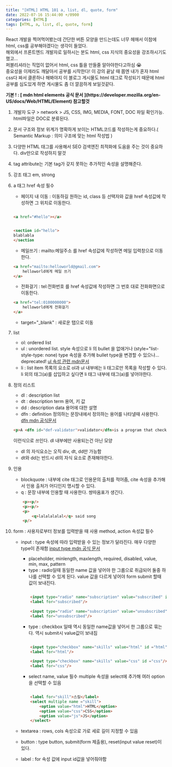 ```yaml
---
title: "[HTML] HTML 101 a, list, dl, quote, form"
date: 2022-07-16 15:44:00 +/0900
categories: [HTML]
tags: [HTML, a, list, dl, quote, form]    
---
```

<p>
React 개발을 찍어먹어봤는데 간단한 버튼 모양을 만드는데도 너무 헤매서 이참에 html, css를 공부해야겠다는 생각이 들었다.<br/>
해외에서 프론트엔드 개발자로 일하시는 분도 html, css 지식의 중요성을 강조하시기도 했고...<br/>
퍼블리셔라는 직업이 없어서 html, css 틀을 만들줄 알아야한다고하심 😭<br/>
중요성을 이제라도 깨달아서 공부를 시작한다! 이 강의 끝날 때 쯤엔 내가 혼자 html css다 짜서 클론하나 해봐야지
이 블로그 게시물도 html 태그로 작성되기 때문에 html공부를 심도있게 하면 게시물도 좀 더 깔끔하게 보일것같다. 
</p>

<strong>
	기본 ! : [ mdn html elements 공식 문서 ](https://developer.mozilla.org/en-US/docs/Web/HTML/Element) 참고할것 
</strong>

1. 개발자 도구 > network > JS, CSS, IMG, MEDIA, FONT, DOC 파일 확인가능. html파일은 DOC로 분류된다.
2. 문서 구조와 정보 위계가 명확하게 보이는 HTML코드를 작성하는게 중요하다.( Semantic Markup : 의미 구조에 맞는 html 작성법 )
3. 다양한 HTML 태그를 사용해서 SEO 검색엔진 최적화에 도움을 주는 것이 중요하다. div만으로 작성하지 말것 
4. tag attribute는 기본 tag가 갖지 못하는 추가적인 속성을 설명해준다.
5. 강조 태그 em, strong 
6. a 태그 href 속성 필수 
	- 페이지 내 이동 : 이동하길 원하는 id, class 등 선택자와 값을  href 속성값에 작성하면 그 위치로 이동한다.
	
	```html
	
	<a href="#hello"></a>
	
	
	<section id="hello">
	blablabla
	</section
	
	```
	
	- 메일쓰기 :  mailto:메일주소 를 href 속성값에 작성하면 메일 입력창으로 이동한다.
	
	```html
	<a href="mailto:helloworld@gmail.com">
		helloworld에게 메일 쓰기
	</a>
	
	```
	
	- 전화걸기 : tel:전화번호 를 href 속성값에 작성하면 그 번호 대로 전화화면으로 이동한다.
	
	```html
	<a href="tel:0100000000">
		helloworld에게 전화걸기
	</a>
	
	```
	
	- target="_blank" : 새로운 탭으로 이동
7. list
	- ol: ordered list
	- ul : unordered list. style 속성으로 li 의 bullet 을 없애거나 (style="list-style-type: none) type 속성을 추가해 bullet type을 변경할 수 있으나... deprecated! 
	[ul 속성 관련 mdn문서](https://developer.mozilla.org/en-US/docs/Web/HTML/Element/ul#attributes)
	- li : list item 목록의 요소로 ol과 ul 내부에는 li 태그로만 목록을 작성할 수 있다. li 외의 태그(a)를 삽입하고 싶다면 li 태그 내부에 태그(a)를 넣어야한다.

8. 정의 리스트
	- dl : description list 
	- dt : description term 용어, 키 값
	- dd : description data 용어에 대한 설명
	- dfn : definition 정의하는 문장내에서 정의하는 용어를 나타낼때 사용한다.
	[dfn mdn 공식문서](https://developer.mozilla.org/en-US/docs/Web/HTML/Element/dfn)	
	
	```html
	<p>A <dfn id="def-validator">validator</dfn>is a program that checks for syntax errors in code or documents.</p>

	```
	이런식으로 쓰인다. dl 내부에만 사용되는건 아닌 모양
	- dl 의 자식요소는 오직 div, dt, dd만 가능함
	- dt와 dd는 반드시 dl의 자식 요소로 존재해야한다.
	
9. 인용
	- blockquote : 내부에 cite 태그로 인용문의 출처를 적어줌, cite 속성을 추가해서 인용 출처가 어디인지 명시할 수 있다.
	- q : 문장 내부에 인용할 때 사용한다. 쌍따옴표가 생긴다.
	```html
		<p><p/>
		<p><p/>
		<p>
			<q>lalalalalal</q> said song
		<p/>
	```
	
10. form : 사용자로부터 정보를 입력받을 때 사용 method, action 속성값 필수
	- input : type 속성에 따라 입력받을 수 있는 정보가 달라진다. 매우 다양한 type이 존재함
	[input type mdn 공식 문서](https://developer.mozilla.org/en-US/docs/Web/HTML/Element/input#input_types)
		- placeholder, minlength, maxlength, required, disabled, value, min, max, pattern
		- type : radio일때 동일한 name 값을 넣어야 한 그룹으로 취급되어 둘중 하나를 선택할 수 있게 된다. value 값을 다르게 넣어야 form submit 할때 값이 보내진다.
		```html
		
			<input type="radio" name="subscription" value="subscribed" id ="subscribed"/>
			<label for="subscribed"/>
			
			<input type="radio" name="subscription" value="unsubscribed" id ="unsubscribed"/>
			<label for="unsubscribed"/>
		```
		- type : checkbox 일때 역시 동일한 name값을 넣어서 한 그룹으로 묶는다. 역시 submit시 value값이 보내짐  
		```html
		
			<input type="checkbox" name="skills" value="html" id ="html"/>
			<label for="html"/>
			
			<input type="checkbox" name="skills" value="css" id ="css"/>
			<label for="css"/>
		```
		- select name, value 필수 multiple 속성을 select에 추가해 여러 option을 선택할 수 있음
		```html
		
			<label for="skill">스킬</label>
			<select multiple name ="skill">
				<option value="html">HTML</option>
				<option value="css">CSS</option>
				<option value="js">JS</option>
			</select>
		```

	- textarea : rows, cols 속성으로 가로 세로 길이 지정할 수 있음
	- button : type button, submit(form 제출용), reset(input value reset)이 있다. 
	- label : for 속성 값에 input id값을 넣어줘야함
	
